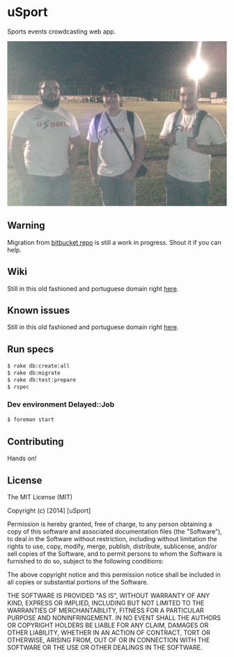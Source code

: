 # uSport
Sports events crowdcasting web app.

![first-transmission](2013-04-27.jpg)

## Warning
Migration from [bitbucket repo](http://bitbucket.org/embs/usport) is still a
work in progress. Shout it if you can help.

## Wiki
Still in this old fashioned and portuguese domain right [here](https://bitbucket.org/embs/usport/wiki/Home).

## Known issues
Still in this old fashioned and portuguese domain right [here](https://bitbucket.org/embs/usport/issues).

## Run specs
```shell
$ rake db:create:all
$ rake db:migrate
$ rake db:test:prepare
$ rspec
```

### Dev environment Delayed::Job
```bash
$ foreman start
```

## Contributing
Hands on!

## License
The MIT License (MIT)

Copyright (c) [2014] [uSport]

Permission is hereby granted, free of charge, to any person obtaining a copy
of this software and associated documentation files (the "Software"), to deal
in the Software without restriction, including without limitation the rights
to use, copy, modify, merge, publish, distribute, sublicense, and/or sell
copies of the Software, and to permit persons to whom the Software is
furnished to do so, subject to the following conditions:

The above copyright notice and this permission notice shall be included in all
copies or substantial portions of the Software.

THE SOFTWARE IS PROVIDED "AS IS", WITHOUT WARRANTY OF ANY KIND, EXPRESS OR
IMPLIED, INCLUDING BUT NOT LIMITED TO THE WARRANTIES OF MERCHANTABILITY,
FITNESS FOR A PARTICULAR PURPOSE AND NONINFRINGEMENT. IN NO EVENT SHALL THE
AUTHORS OR COPYRIGHT HOLDERS BE LIABLE FOR ANY CLAIM, DAMAGES OR OTHER
LIABILITY, WHETHER IN AN ACTION OF CONTRACT, TORT OR OTHERWISE, ARISING FROM,
OUT OF OR IN CONNECTION WITH THE SOFTWARE OR THE USE OR OTHER DEALINGS IN THE
SOFTWARE.
